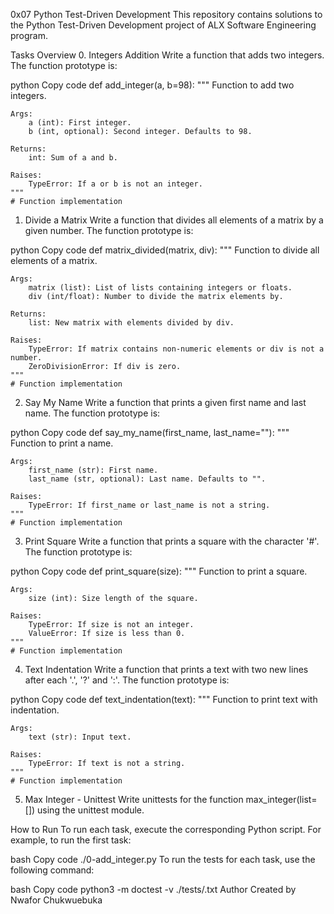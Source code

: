 0x07 Python Test-Driven Development
This repository contains solutions to the Python Test-Driven Development project of ALX Software Engineering program.

Tasks Overview
0. Integers Addition
Write a function that adds two integers. The function prototype is:

python
Copy code
def add_integer(a, b=98):
    """
    Function to add two integers.

    Args:
        a (int): First integer.
        b (int, optional): Second integer. Defaults to 98.

    Returns:
        int: Sum of a and b.

    Raises:
        TypeError: If a or b is not an integer.
    """
    # Function implementation
1. Divide a Matrix
Write a function that divides all elements of a matrix by a given number. The function prototype is:

python
Copy code
def matrix_divided(matrix, div):
    """
    Function to divide all elements of a matrix.

    Args:
        matrix (list): List of lists containing integers or floats.
        div (int/float): Number to divide the matrix elements by.

    Returns:
        list: New matrix with elements divided by div.

    Raises:
        TypeError: If matrix contains non-numeric elements or div is not a number.
        ZeroDivisionError: If div is zero.
    """
    # Function implementation
2. Say My Name
Write a function that prints a given first name and last name. The function prototype is:

python
Copy code
def say_my_name(first_name, last_name=""):
    """
    Function to print a name.

    Args:
        first_name (str): First name.
        last_name (str, optional): Last name. Defaults to "".

    Raises:
        TypeError: If first_name or last_name is not a string.
    """
    # Function implementation
3. Print Square
Write a function that prints a square with the character '#'. The function prototype is:

python
Copy code
def print_square(size):
    """
    Function to print a square.

    Args:
        size (int): Size length of the square.

    Raises:
        TypeError: If size is not an integer.
        ValueError: If size is less than 0.
    """
    # Function implementation
4. Text Indentation
Write a function that prints a text with two new lines after each '.', '?' and ':'. The function prototype is:

python
Copy code
def text_indentation(text):
    """
    Function to print text with indentation.

    Args:
        text (str): Input text.

    Raises:
        TypeError: If text is not a string.
    """
    # Function implementation
5. Max Integer - Unittest
Write unittests for the function max_integer(list=[]) using the unittest module.

How to Run
To run each task, execute the corresponding Python script. For example, to run the first task:

bash
Copy code
./0-add_integer.py
To run the tests for each task, use the following command:

bash
Copy code
python3 -m doctest -v ./tests/<filename>.txt
Author
Created by Nwafor Chukwuebuka
